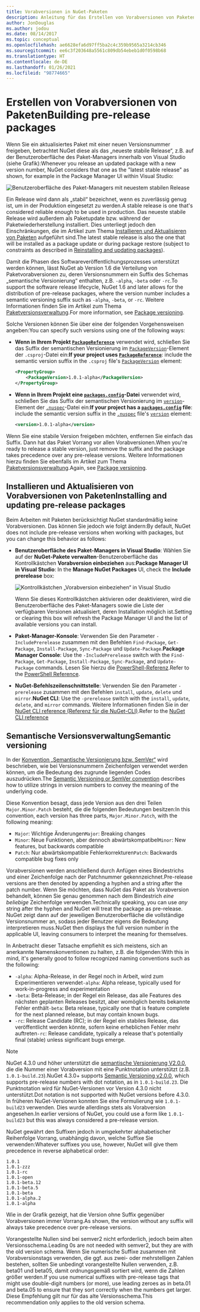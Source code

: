 ```yaml
---
title: Vorabversionen in NuGet-Paketen
description: Anleitung für das Erstellen von Vorabversionen von Paketen
author: JonDouglas
ms.author: jodou
ms.date: 08/14/2017
ms.topic: conceptual
ms.openlocfilehash: ae6628efa6d97ff5ba2c4c359b9565a3214cb346
ms.sourcegitcommit: ee6c3f203648a5561c809db54ebeb1d0f0598b68
ms.translationtype: HT
ms.contentlocale: de-DE
ms.lasthandoff: 01/26/2021
ms.locfileid: "98774665"
---
```

# <a name="building-pre-release-packages"></a><span data-ttu-id="d21a2-103">Erstellen von Vorabversionen von Paketen</span><span class="sxs-lookup"><span data-stu-id="d21a2-103">Building pre-release packages</span></span>

<span data-ttu-id="d21a2-104">Wenn Sie ein aktualisiertes Paket mit einer neuen Versionsnummer freigeben, betrachtet NuGet diese als das „neueste stabile Release“, z.B. auf der Benutzeroberfläche des Paket-Managers innerhalb von Visual Studio (siehe Grafik):</span><span class="sxs-lookup"><span data-stu-id="d21a2-104">Whenever you release an updated package with a new version number, NuGet considers that one as the "latest stable release" as shown, for example in the Package Manager UI within Visual Studio:</span></span>

![Benutzeroberfläche des Paket-Managers mit neuestem stabilen Release](media/Prerelease_01-LatestStable.png)

<span data-ttu-id="d21a2-106">Ein Release wird dann als „stabil“ bezeichnet, wenn es zuverlässig genug ist, um in der Produktion eingesetzt zu werden.</span><span class="sxs-lookup"><span data-stu-id="d21a2-106">A stable release is one that's considered reliable enough to be used in production.</span></span> <span data-ttu-id="d21a2-107">Das neueste stabile Release wird außerdem als Paketupdate bzw. während der Paketwiederherstellung installiert. Dies unterliegt jedoch den Einschränkungen, die im Artikel zum Thema [Installieren und Aktualisieren von Paketen](../consume-packages/reinstalling-and-updating-packages.md) aufgeführt sind.</span><span class="sxs-lookup"><span data-stu-id="d21a2-107">The latest stable release is also the one that will be installed as a package update or during package restore (subject to constraints as described in [Reinstalling and updating packages](../consume-packages/reinstalling-and-updating-packages.md)).</span></span>

<span data-ttu-id="d21a2-108">Damit die Phasen des Softwareveröffentlichungsprozesses unterstützt werden können, lässt NuGet ab Version 1.6 die Verteilung von Paketvorabversionen zu, deren Versionsnummern ein Suffix des Schemas „semantische Versionierung“ enthalten, z.B. `-alpha`, `-beta` oder `-rc`.</span><span class="sxs-lookup"><span data-stu-id="d21a2-108">To support the software release lifecycle, NuGet 1.6 and later allows for the distribution of pre-release packages, where the version number includes a semantic versioning suffix such as `-alpha`, `-beta`, or `-rc`.</span></span> <span data-ttu-id="d21a2-109">Weitere Informationen finden Sie im Artikel zum Thema [Paketversionsverwaltung](../concepts/package-versioning.md#pre-release-versions).</span><span class="sxs-lookup"><span data-stu-id="d21a2-109">For more information, see [Package versioning](../concepts/package-versioning.md#pre-release-versions).</span></span>

<span data-ttu-id="d21a2-110">Solche Versionen können Sie über eine der folgenden Vorgehensweisen angeben:</span><span class="sxs-lookup"><span data-stu-id="d21a2-110">You can specify such versions using one of the following ways:</span></span>

- <span data-ttu-id="d21a2-111">**Wenn in Ihrem Projekt [`PackageReference`](../consume-packages/package-references-in-project-files.md)** verwendet wird, schließen Sie das Suffix der semantischen Versionierung im [`PackageVersion`](/dotnet/core/tools/csproj#packageversion)-Element der `.csproj`-Datei ein:</span><span class="sxs-lookup"><span data-stu-id="d21a2-111">**If your project uses [`PackageReference`](../consume-packages/package-references-in-project-files.md)**: include the semantic version suffix in the `.csproj` file's [`PackageVersion`](/dotnet/core/tools/csproj#packageversion) element:</span></span>

    ```xml
    <PropertyGroup>
        <PackageVersion>1.0.1-alpha</PackageVersion>
    </PropertyGroup>
    ```

- <span data-ttu-id="d21a2-112">**Wenn in Ihrem Projekt eine [`packages.config`](../reference/packages-config.md)-Datei** verwendet wird, schließen Sie das Suffix der semantischen Versionierung im [`version`](../reference/nuspec.md#version)-Element der [`.nuspec`](../reference/nuspec.md)-Datei ein:</span><span class="sxs-lookup"><span data-stu-id="d21a2-112">**If your project has a [`packages.config`](../reference/packages-config.md) file**: include the semantic version suffix in the [`.nuspec`](../reference/nuspec.md) file's [`version`](../reference/nuspec.md#version) element:</span></span>

    ```xml
    <version>1.0.1-alpha</version>
    ```

<span data-ttu-id="d21a2-113">Wenn Sie eine stabile Version freigeben möchten, entfernen Sie einfach das Suffix. Dann hat das Paket Vorrang vor allen Vorabversionen.</span><span class="sxs-lookup"><span data-stu-id="d21a2-113">When you're ready to release a stable version, just remove the suffix and the package takes precedence over any pre-release versions.</span></span> <span data-ttu-id="d21a2-114">Weitere Informationen hierzu finden Sie ebenfalls im Artikel zum Thema [Paketversionsverwaltung](../concepts/package-versioning.md#pre-release-versions).</span><span class="sxs-lookup"><span data-stu-id="d21a2-114">Again, see [Package versioning](../concepts/package-versioning.md#pre-release-versions).</span></span>

## <a name="installing-and-updating-pre-release-packages"></a><span data-ttu-id="d21a2-115">Installieren und Aktualisieren von Vorabversionen von Paketen</span><span class="sxs-lookup"><span data-stu-id="d21a2-115">Installing and updating pre-release packages</span></span>

<span data-ttu-id="d21a2-116">Beim Arbeiten mit Paketen berücksichtigt NuGet standardmäßig keine Vorabversionen. Das können Sie jedoch wie folgt ändern:</span><span class="sxs-lookup"><span data-stu-id="d21a2-116">By default, NuGet does not include pre-release versions when working with packages, but you can change this behavior as follows:</span></span>

- <span data-ttu-id="d21a2-117">**Benutzeroberfläche des Paket-Managers in Visual Studio**: Wählen Sie auf der **NuGet-Pakete verwalten**-Benutzeroberfläche das Kontrollkästchen **Vorabversion einbeziehen** aus:</span><span class="sxs-lookup"><span data-stu-id="d21a2-117">**Package Manager UI in Visual Studio**: In the **Manage NuGet Packages** UI, check the **Include prerelease** box:</span></span>

    ![Kontrollkästchen „Vorabversion einbeziehen“ in Visual Studio](media/Prerelease_02-CheckPrerelease.png)

    <span data-ttu-id="d21a2-119">Wenn Sie dieses Kontrollkästchen aktivieren oder deaktivieren, wird die Benutzeroberfläche des Paket-Managers sowie die Liste der verfügbaren Versionen aktualisiert, deren Installation möglich ist.</span><span class="sxs-lookup"><span data-stu-id="d21a2-119">Setting or clearing this box will refresh the Package Manager UI and the list of available versions you can install.</span></span>

- <span data-ttu-id="d21a2-120">**Paket-Manager-Konsole**: Verwenden Sie den Parameter `-IncludePrerelease` zusammen mit den Befehlen `Find-Package`, `Get-Package`, `Install-Package`, `Sync-Package` und `Update-Package`.</span><span class="sxs-lookup"><span data-stu-id="d21a2-120">**Package Manager Console**: Use the `-IncludePrerelease` switch with the `Find-Package`, `Get-Package`, `Install-Package`, `Sync-Package`, and `Update-Package` commands.</span></span> <span data-ttu-id="d21a2-121">Lesen Sie hierzu die [PowerShell-Referenz](../reference/powershell-reference.md).</span><span class="sxs-lookup"><span data-stu-id="d21a2-121">Refer to the [PowerShell Reference](../reference/powershell-reference.md).</span></span>

- <span data-ttu-id="d21a2-122">**NuGet-Befehlszeilenschnittstelle**: Verwenden Sie den Parameter `-prerelease` zusammen mit den Befehlen `install`, `update`, `delete` und `mirror`.</span><span class="sxs-lookup"><span data-stu-id="d21a2-122">**NuGet CLI**: Use the `-prerelease` switch with the `install`, `update`, `delete`, and `mirror` commands.</span></span> <span data-ttu-id="d21a2-123">Weitere Informationen finden Sie in der [NuGet CLI reference (Referenz für die NuGet-CLI)](../reference/nuget-exe-cli-reference.md).</span><span class="sxs-lookup"><span data-stu-id="d21a2-123">Refer to the [NuGet CLI reference](../reference/nuget-exe-cli-reference.md)</span></span>

## <a name="semantic-versioning"></a><span data-ttu-id="d21a2-124">Semantische Versionsverwaltung</span><span class="sxs-lookup"><span data-stu-id="d21a2-124">Semantic versioning</span></span>

<span data-ttu-id="d21a2-125">In der [Konvention „Semantische Versionierung bzw. SemVer“](https://semver.org/spec/v1.0.0.html) wird beschrieben, wie bei Versionsnummern Zeichenfolgen verwendet werden können, um die Bedeutung des zugrunde liegenden Codes auszudrücken.</span><span class="sxs-lookup"><span data-stu-id="d21a2-125">The [Semantic Versioning or SemVer convention](https://semver.org/spec/v1.0.0.html) describes how to utilize strings in version numbers to convey the meaning of the underlying code.</span></span>

<span data-ttu-id="d21a2-126">Diese Konvention besagt, dass jede Version aus den drei Teilen `Major.Minor.Patch` besteht, die die folgenden Bedeutungen besitzen:</span><span class="sxs-lookup"><span data-stu-id="d21a2-126">In this convention, each version has three parts, `Major.Minor.Patch`, with the following meaning:</span></span>

- <span data-ttu-id="d21a2-127">`Major`: Wichtige Änderungen</span><span class="sxs-lookup"><span data-stu-id="d21a2-127">`Major`: Breaking changes</span></span>
- <span data-ttu-id="d21a2-128">`Minor`: Neue Funktionen, aber dennoch abwärtskompatibel</span><span class="sxs-lookup"><span data-stu-id="d21a2-128">`Minor`: New features, but backwards compatible</span></span>
- <span data-ttu-id="d21a2-129">`Patch`: Nur abwärtskompatible Fehlerkorrekturen</span><span class="sxs-lookup"><span data-stu-id="d21a2-129">`Patch`: Backwards compatible bug fixes only</span></span>

<span data-ttu-id="d21a2-130">Vorabversionen werden anschließend durch Anfügen eines Bindestrichs und einer Zeichenfolge nach der Patchnummer gekennzeichnet.</span><span class="sxs-lookup"><span data-stu-id="d21a2-130">Pre-release versions are then denoted by appending a hyphen and a string after the patch number.</span></span> <span data-ttu-id="d21a2-131">Wenn Sie möchten, dass NuGet das Paket als Vorabversion behandelt, können Sie genau genommen nach dem Bindestrich *eine beliebige* Zeichenfolge verwenden.</span><span class="sxs-lookup"><span data-stu-id="d21a2-131">Technically speaking, you can use *any* string after the hyphen and NuGet will treat the package as pre-release.</span></span> <span data-ttu-id="d21a2-132">NuGet zeigt dann auf der jeweiligen Benutzeroberfläche die vollständige Versionsnummer an, sodass jeder Benutzer eigens die Bedeutung interpretieren muss.</span><span class="sxs-lookup"><span data-stu-id="d21a2-132">NuGet then displays the full version number in the applicable UI, leaving consumers to interpret the meaning for themselves.</span></span>

<span data-ttu-id="d21a2-133">In Anbetracht dieser Tatsache empfiehlt es sich meistens, sich an anerkannte Namenskonventionen zu halten, z.B. die folgenden:</span><span class="sxs-lookup"><span data-stu-id="d21a2-133">With this in mind, it's generally good to follow recognized naming conventions such as the following:</span></span>

- <span data-ttu-id="d21a2-134">`-alpha`: Alpha-Release, in der Regel noch in Arbeit, wird zum Experimentieren verwendet</span><span class="sxs-lookup"><span data-stu-id="d21a2-134">`-alpha`: Alpha release, typically used for work-in-progress and experimentation</span></span>
- <span data-ttu-id="d21a2-135">`-beta`: Beta-Release; in der Regel ein Release, das alle Features des nächsten geplanten Releases besitzt, aber womöglich bereits bekannte Fehler enthält</span><span class="sxs-lookup"><span data-stu-id="d21a2-135">`-beta`: Beta release, typically one that is feature complete for the next planned release, but may contain known bugs.</span></span>
- <span data-ttu-id="d21a2-136">`-rc`: Release Candidate (RC); in der Regel ein stabiles Release, das veröffentlicht werden könnte, sofern keine erheblichen Fehler mehr auftreten</span><span class="sxs-lookup"><span data-stu-id="d21a2-136">`-rc`: Release candidate, typically a release that's potentially final (stable) unless significant bugs emerge.</span></span>

> [!Note]
> <span data-ttu-id="d21a2-137">NuGet 4.3.0 und höher unterstützt die [semantische Versionierung V2.0.0](https://semver.org/spec/v2.0.0.html), die die Nummer einer Vorabversion mit eine Punktnotation unterstützt (z.B. `1.0.1-build.23`).</span><span class="sxs-lookup"><span data-stu-id="d21a2-137">NuGet 4.3.0+ supports [Semantic Versioning v2.0.0](https://semver.org/spec/v2.0.0.html), which supports pre-release numbers with dot notation, as in `1.0.1-build.23`.</span></span> <span data-ttu-id="d21a2-138">Die Punktnotation wird für NuGet-Versionen vor Version 4.3.0 nicht unterstützt.</span><span class="sxs-lookup"><span data-stu-id="d21a2-138">Dot notation is not supported with NuGet versions before 4.3.0.</span></span> <span data-ttu-id="d21a2-139">In früheren NuGet-Versionen konnten Sie eine Formulierung wie `1.0.1-build23` verwenden. Dies wurde allerdings stets als Vorabversion angesehen.</span><span class="sxs-lookup"><span data-stu-id="d21a2-139">In earlier versions of NuGet, you could use a form like `1.0.1-build23` but this was always considered a pre-release version.</span></span>

<span data-ttu-id="d21a2-140">NuGet gewährt den Suffixen jedoch in umgekehrter alphabetischer Reihenfolge Vorrang, unabhängig davon, welche Suffixe Sie verwenden:</span><span class="sxs-lookup"><span data-stu-id="d21a2-140">Whatever suffixes you use, however, NuGet will give them precedence in reverse alphabetical order:</span></span>

```
1.0.1
1.0.1-zzz
1.0.1-rc
1.0.1-open
1.0.1-beta.12
1.0.1-beta.5
1.0.1-beta
1.0.1-alpha.2
1.0.1-alpha
```

<span data-ttu-id="d21a2-141">Wie in der Grafik gezeigt, hat die Version ohne Suffix gegenüber Vorabversionen immer Vorrang.</span><span class="sxs-lookup"><span data-stu-id="d21a2-141">As shown, the version without any suffix will always take precedence over pre-release versions.</span></span>

<span data-ttu-id="d21a2-142">Vorangestellte Nullen sind bei semver2 nicht erforderlich, jedoch beim alten Versionsschema.</span><span class="sxs-lookup"><span data-stu-id="d21a2-142">Leading 0s are not needed with semver2, but they are with the old version schema.</span></span> <span data-ttu-id="d21a2-143">Wenn Sie numerische Suffixe zusammen mit Vorabversionstags verwenden, die ggf. aus zwei- oder mehrstelligen Zahlen bestehen, sollten Sie unbedingt vorangestellte Nullen verwenden, z.B. beta01 und beta05, damit ordnungsgemäß sortiert wird, wenn die Zahlen größer werden.</span><span class="sxs-lookup"><span data-stu-id="d21a2-143">If you use numerical suffixes with pre-release tags that might use double-digit numbers (or more), use leading zeroes as in beta.01 and beta.05 to ensure that they sort correctly when the numbers get larger.</span></span> <span data-ttu-id="d21a2-144">Diese Empfehlung gilt nur für das alte Versionsschema.</span><span class="sxs-lookup"><span data-stu-id="d21a2-144">This recommendation only applies to the old version schema.</span></span>
